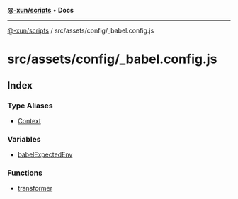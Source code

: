 [**@-xun/scripts**](../../../../README.md) • **Docs**

***

[@-xun/scripts](../../../../README.md) / src/assets/config/\_babel.config.js

# src/assets/config/\_babel.config.js

## Index

### Type Aliases

- [Context](type-aliases/Context.md)

### Variables

- [babelExpectedEnv](variables/babelExpectedEnv.md)

### Functions

- [transformer](functions/transformer.md)
